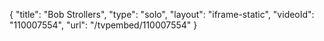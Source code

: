 {
    "title": "Bob Strollers",
    "type": "solo",
    "layout": "iframe-static",
    "videoId": "110007554",
    "url": "\/tvpembed\/110007554"
}